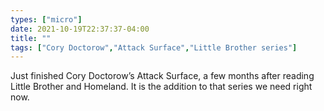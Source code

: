 ```yaml
---
types: ["micro"]
date: 2021-10-19T22:37:37-04:00
title: ""
tags: ["Cory Doctorow","Attack Surface","Little Brother series"]
---
```

Just finished Cory Doctorow’s Attack Surface, a few months after reading Little Brother and Homeland. It is the addition to that series we need right now.
